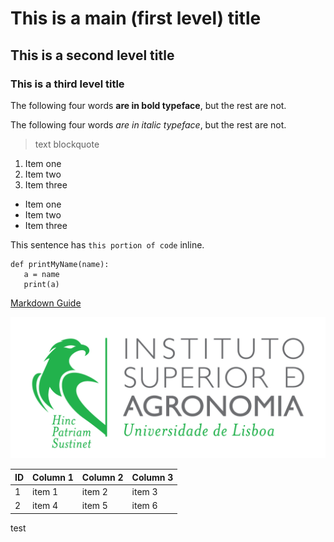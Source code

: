 # This is a main (first level) title
## This is a second level title
### This is a third level title

The following four words **are in bold typeface**, but the rest are not.

The following four words *are in italic typeface*, but the rest are not.
> text blockquote
1. Item one
2. Item two
3. Item three
- Item one
- Item two
- Item three

This sentence has `this portion of code` inline.
```
def printMyName(name):
   a = name
   print(a)
```
[Markdown Guide](https://www.markdownguide.org/)

![Logo do ISA](./images/LogoISA.png)

|ID| Column 1| Column 2| Column 3|
|--|---------|---------|---------|
|1 | item 1  | item 2  | item 3  |
|2 | item 4  | item 5  | item 6  |

test